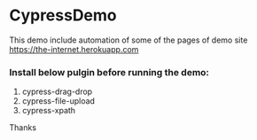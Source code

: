 # CypressDemo

This demo include automation of some of the pages of demo site https://the-internet.herokuapp.com

### Install below pulgin before running the demo:
  1. cypress-drag-drop
  2. cypress-file-upload
  3. cypress-xpath

Thanks
